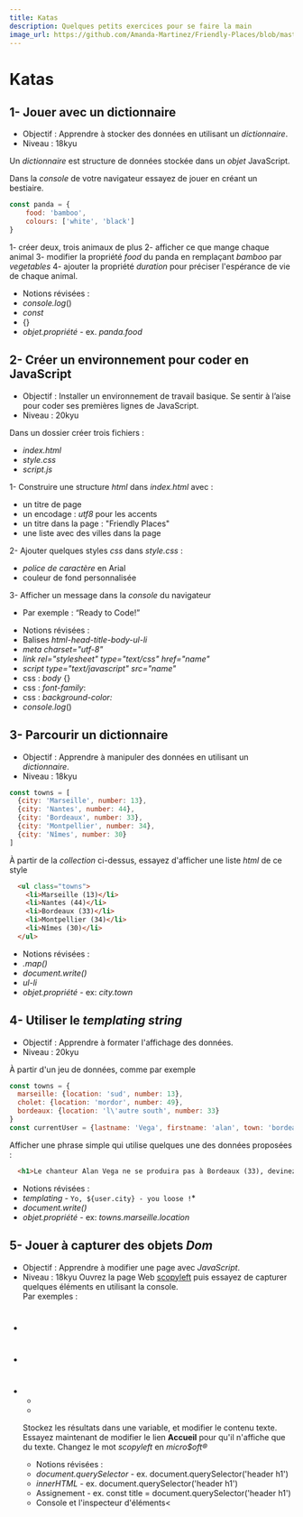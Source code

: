 ```yaml
---
title: Katas
description: Quelques petits exercices pour se faire la main
image_url: https://github.com/Amanda-Martinez/Friendly-Places/blob/master/fiches/img/kata.jpg?raw=true
---
```

# Katas

## 1- Jouer avec un dictionnaire
- Objectif : Apprendre à stocker des données en utilisant un *dictionnaire*.
- Niveau : 18kyu

Un *dictionnaire* est structure de données stockée dans un *objet* JavaScript.

Dans la *console* de votre navigateur essayez de jouer en créant un bestiaire.

```javascript
const panda = {
	food: 'bamboo',
	colours: ['white', 'black']
}
```

1- créer deux, trois animaux de plus
2- afficher ce que mange chaque animal
3- modifier la propriété *food* du panda en remplaçant *bamboo* par *vegetables*
4- ajouter la propriété *duration* pour préciser l'espérance de vie de chaque animal.

* Notions révisées :
* *console.log*()
* *const*
* {}
* *objet.propriété* - ex. *panda.food*


## 2- Créer un environnement pour coder en JavaScript
- Objectif : Installer un environnement de travail basique. Se sentir à l’aise pour coder ses premières lignes de JavaScript.
- Niveau : 20kyu

Dans un dossier créer trois fichiers :
- *index.html*
- *style.css*
- *script.js*

1- Construire une structure *html* dans *index.html* avec :
- un titre de page
- un encodage : *utf8* pour les accents
- un titre dans la page : "Friendly Places"
- une liste avec des villes dans la page

2- Ajouter quelques styles *css* dans *style.css* :
- *police de caractère* en Arial
- couleur de fond personnalisée

3- Afficher un message dans la *console* du navigateur
- Par exemple : “Ready to Code!”

* Notions révisées :
* Balises *html-head-title-body-ul-li*
* *meta charset="utf-8"*
* *link rel="stylesheet" type="text/css" href="name"*
* *script type="text/javascript" src="name"*
* css : *body* {}
* css : *font-family*:
* css : *background-color:*
* *console.log*()

## 3- Parcourir un dictionnaire
- Objectif : Apprendre à manipuler des données en utilisant un *dictionnaire*.
- Niveau : 18kyu
```javascript
const towns = [
  {city: 'Marseille', number: 13},
  {city: 'Nantes', number: 44},
  {city: 'Bordeaux', number: 33},
  {city: 'Montpellier', number: 34},
  {city: 'Nîmes', number: 30}
]
```
À partir de la *collection* ci-dessus, essayez d'afficher une liste *html* de ce style
```html
  <ul class="towns">
    <li>Marseille (13)</li>
    <li>Nantes (44)</li>
    <li>Bordeaux (33)</li>
    <li>Montpellier (34)</li>
    <li>Nîmes (30)</li>
  </ul>
```
* Notions révisées :
* *.map()*
* *document.write()*
* *ul-li*
* *objet.propriété* - ex: *city.town*

## 4- Utiliser le *templating string*
- Objectif : Apprendre à formater l'affichage des données.
- Niveau : 20kyu

À partir d'un jeu de données, comme par exemple
```javascript
const towns = {
  marseille: {location: 'sud', number: 13},
  cholet: {location: 'mordor', number: 49},
  bordeaux: {location: 'l\'autre south', number: 33}
}
const currentUser = {lastname: 'Vega', firstname: 'alan', town: 'bordeaux'}
```
Afficher une phrase simple qui utilise quelques une des données proposées :
```html
  <h1>Le chanteur Alan Vega ne se produira pas à Bordeaux (33), devinez pourquoi ?</h1> 
```
* Notions révisées :
* *templating* - `Yo, ${user.city} - you loose !`*
* *document.write()*
* *objet.propriété* - ex: *towns.marseille.location*

## 5- Jouer à capturer des objets *Dom*
- Objectif : Apprendre à modifier une page avec *JavaScript*.
- Niveau : 18kyu
Ouvrez la page Web [scopyleft](http:/scopyleft.fr) puis essayez de capturer quelques éléments en utilisant la console.  
Par exemples :
- <h1>
- <p>
- <ul>
- <li>
Stockez les résultats dans une variable, et modifier le contenu texte.  
Essayez maintenant de modifier le lien **Accueil** pour qu'il n'affiche que du texte.
Changez le mot *scopyleft* en *micro$oft®*

* Notions révisées :
* *document.querySelector* - ex. document.querySelector('header h1')
* *innerHTML* - ex. document.querySelector('header h1')
* Assignement - ex. const title = document.querySelector('header h1')
* Console et l'inspecteur d'éléments<


